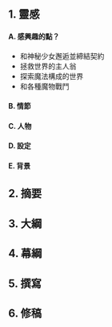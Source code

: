 ## 1. 靈感

#### A. 感興趣的點？

- 和神秘少女邂逅並締結契約
- 拯救世界的主人翁
- 探索魔法構成的世界
- 和各種魔物戰鬥

#### B. 情節



#### C. 人物



#### D. 設定



#### E. 背景




## 2. 摘要



## 3. 大綱



## 4. 幕綱



## 5. 撰寫



## 6. 修稿

